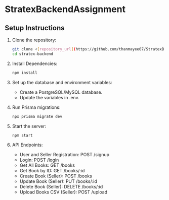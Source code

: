 # StratexBackendAssignment

## Setup Instructions

1. Clone the repository:
   ```bash
   git clone <[repository_url](https://github.com/thanmayee07/StratexBackendAssignment.git)>
   cd stratex-backend

2. Install Dependencies:
   ```bash
   npm install
   
3. Set up the database and environment variables:
   - Create a PostgreSQL/MySQL database.
   - Update the variables in .env.

4. Run Prisma migrations:
   ```bash
   npx prisma migrate dev

5. Start the server:
   ```bash
   npm start

6. API Endpoints:
   - User and Seller Registration: POST /signup
   - Login: POST /login
   - Get All Books: GET /books
   - Get Book by ID: GET /books/:id
   - Create Book (Seller): POST /books
   - Update Book (Seller): PUT /books/:id
   - Delete Book (Seller): DELETE /books/:id
   - Upload Books CSV (Seller): POST /upload

